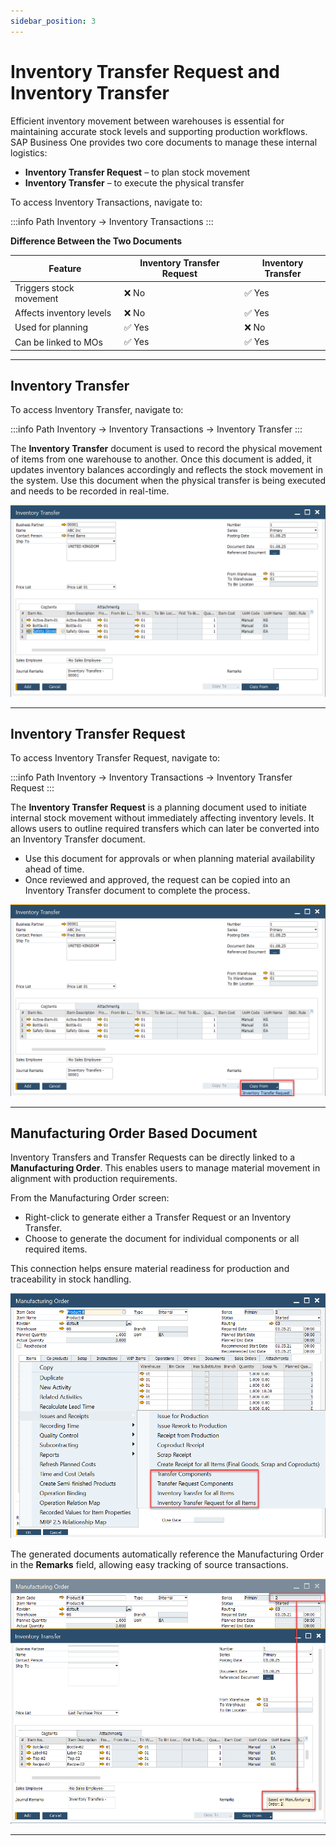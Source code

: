 ```yaml
---
sidebar_position: 3
---
```


# Inventory Transfer Request and Inventory Transfer

Efficient inventory movement between warehouses is essential for maintaining accurate stock levels and supporting production workflows. SAP Business One provides two core documents to manage these internal logistics:

- **Inventory Transfer Request** – to plan stock movement  
- **Inventory Transfer** – to execute the physical transfer

To access Inventory Transactions, navigate to:

:::info Path
    Inventory → Inventory Transactions
:::

**Difference Between the Two Documents**

| Feature | Inventory Transfer Request | Inventory Transfer |
| --- | --- | --- |
| Triggers stock movement  | ❌ No | ✅ Yes |
| Affects inventory levels | ❌ No | ✅ Yes |
| Used for planning        | ✅ Yes | ❌ No |
| Can be linked to MOs     | ✅ Yes | ✅ Yes |

---

## Inventory Transfer

To access Inventory Transfer, navigate to:

:::info Path
    Inventory → Inventory Transactions → Inventory Transfer
:::

The **Inventory Transfer** document is used to record the physical movement of items from one warehouse to another. Once this document is added, it updates inventory balances accordingly and reflects the stock movement in the system. Use this document when the physical transfer is being executed and needs to be recorded in real-time.

![Inventory Transfer](./media/inventory-transfer-request-and-inventory-transfer/inventory-transfer.webp)

---

## Inventory Transfer Request

To access Inventory Transfer Request, navigate to:

:::info Path
    Inventory → Inventory Transactions → Inventory Transfer Request
:::

The **Inventory Transfer Request** is a planning document used to initiate internal stock movement without immediately affecting inventory levels. It allows users to outline required transfers which can later be converted into an Inventory Transfer document.

- Use this document for approvals or when planning material availability ahead of time.
- Once reviewed and approved, the request can be copied into an Inventory Transfer document to complete the process.

![Inventory Transfer Request](./media/inventory-transfer-request-and-inventory-transfer/inventory-transfer-request.webp)

---

## Manufacturing Order Based Document

Inventory Transfers and Transfer Requests can be directly linked to a **Manufacturing Order**. This enables users to manage material movement in alignment with production requirements.

From the Manufacturing Order screen:

- Right-click to generate either a Transfer Request or an Inventory Transfer.
- Choose to generate the document for individual components or all required items.

This connection helps ensure material readiness for production and traceability in stock handling.

![Context Menu](./media/inventory-transfer-request-and-inventory-transfer/context-menu.webp)

The generated documents automatically reference the Manufacturing Order in the **Remarks** field, allowing easy tracking of source transactions.

![Remarks](./media/inventory-transfer-request-and-inventory-transfer/remarks.webp)

---
